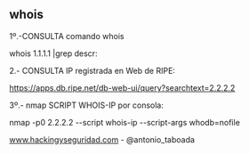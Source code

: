 ## whois


1º.-CONSULTA comando whois

whois 1.1.1.1 |grep descr: 

2.- CONSULTA IP registrada en Web de RIPE:

https://apps.db.ripe.net/db-web-ui/query?searchtext=2.2.2.2

3º.- nmap SCRIPT WHOIS-IP por consola:

nmap -p0 2.2.2.2 --script whois-ip --script-args whodb=nofile

www.hackingyseguridad.com - 
@antonio_taboada
